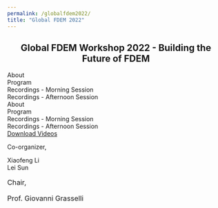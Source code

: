 ```yaml
---
permalink: /globalfdem2022/
title: "Global FDEM 2022"
---
```



<head>
<link rel='stylesheet' id='elementor-frontend-css' href='https://geogroup.utoronto.ca/wp-content/plugins/elementor/assets/css/frontend.min.css?ver=3.15.1' type='text/css' media='all' />
</head>


<section>
    <center><h2 class="elementor-heading-title elementor-size-large">Global FDEM Workshop 2022 - Building the Future of FDEM</h2></center>
</section>

<section>
<div class="elementor-tabs">
    <div class="elementor-tabs-wrapper" role="tablist" >
         <div id="elementor-tab-title-1651" class="elementor-tab-title elementor-tab-desktop-title" aria-selected="true" data-tab="1" role="tab" tabindex="0"     aria-controls="elementor-tab-content-1651" aria-expanded="false">About
    	 </div>
         <div id="elementor-tab-title-1652" class="elementor-tab-title elementor-tab-desktop-title" aria-selected="false" data-tab="2" role="tab" abindex="-1"     aria-controls="elementor-tab-content-1652" aria-expanded="false">Program
    	 </div>
         <div id="elementor-tab-title-1653" class="elementor-tab-title elementor-tab-desktop-title" aria-selected="false" data-tab="3" role="tab" abindex="-1"     aria-controls="elementor-tab-content-1653" aria-expanded="false">Recordings - Morning Session
    	 </div>
         <div id="elementor-tab-title-1654" class="elementor-tab-title elementor-tab-desktop-title" aria-selected="false" data-tab="4" role="tab" abindex="-1"     aria-controls="elementor-tab-content-1654" aria-expanded="false">Recordings - Afternoon Session
    	 </div>
    </div>
	<div class="elementor-tabs-content-wrapper" role="tablist" aria-orientation="vertical">
        <div class="elementor-tab-title elementor-tab-mobile-title" aria-selected="true" data-tab="1" role="tab" tabindex="0" aria-controls="elementor-tab-content-1651" aria-expanded="false">About
		</div>
		    <div id="elementor-tab-content-1651" class="elementor-tab-content elementor-clearfix" data-tab="1" role="tabpanel" aria-labelledby="elementor-tab-title-1651" tabindex="0" hidden="false"><h3><strong>Welcome Message</strong></h3><p>A workshop designed to bring the evolution of the finite-discrete element method (FEDM) from its beginnings to the latest advancements in this space, all while bridging the gap between industry and academia.</p><p>We will be hosting a series of presentations from leading global FDEM experts covering aspects related hydraulic fracturing in unconventional reservoirs, slope stability in mining, blast modeling, tunneling stability, CCUS, and nuclear storage.</p><p style="margin: 0in;"><span style="font-size: 12.0pt;">All workshop presenters and attendees will also have the opportunity to submit a contribution to a featured journal issue on FDEM that will be published on JRMGE in 2023.</span></p><p style="margin: 0in; -webkit-font-smoothing: antialiased; box-sizing: border-box;"><span style="-webkit-font-smoothing: antialiased; box-sizing: border-box;"><span style="font-size: 12.0pt;"><a style="-webkit-font-smoothing: antialiased; box-sizing: border-box;" title="http://www.jrmge.cn/newscontent-4-135.html" href="https://can01.safelinks.protection.outlook.com/?url=http%3A%2F%2Fwww.jrmge.cn%2Fnewscontent-4-135.html&amp;data=05%7C01%7Caly.abdelaziz%40mail.utoronto.ca%7Ce47608b41833443ed14608dada14d7ad%7C78aac2262f034b4d9037b46d56c55210%7C0%7C0%7C638062080756938392%7CUnknown%7CTWFpbGZsb3d8eyJWIjoiMC4wLjAwDAiLCJQIjoiV2luMzIiLCJBTiI6Ik1haWwiLCJXVCI6Mn0%3D%7C3000%7C%7C%7C&amp;sdata=Oh0RH6dhnyvj8FSmseOINJH2s7NA4MDh2plaaDijoKw%3D&amp;reserved=0" target="_blank" rel="noopener">http://www.jrmge.cn/newscontent-4-135.html</a></span></span></p></div>		
		<div class="elementor-tab-title elementor-tab-mobile-title" aria-selected="false" data-tab="2" role="tab" tabindex="-1" aria-controls="elementor-tab-content-1652" aria-expanded="false">Program</div>	
		    <div id="elementor-tab-content-1652" class="elementor-tab-content elementor-clearfix" data-tab="2" role="tabpanel" aria-labelledby="elementor-tab-title-1652" tabindex="0" hidden="hidden">
            <table>
            <tbody>
                 <tr><td width="366">Chair Opening Remarks<strong>Giovanni GRASSELLI &#8211; </strong>University of Toronto</td></tr>
	             <tr><td width="366">FDEM: A Historical Perspective<strong>Antonio MUNJIZA &#8211; </strong>University of Split</td></tr>
	             <tr><td width="366">HOSS Development and Applications<strong>Esteban ROUGIER, Earl KNIGHT &#8211; </strong>Los Alamos National Laboratory</td></tr>
	             <tr><td width="366">Y-HFDEM IDE2D/3D – a unique implementation of the combined finite-discrete element method based on GPGPU parallelisation for                  modelling dynamic fracture of rocks<strong>Hongyuan LIU, Daisuke FUKUDA &#8211; </strong>University of Tasmania, Hokkaido University</td></tr>
	             <tr><td width="366">FDEM GPU Parallel Multiphysics Fracture Analysis Software MultiFracS<strong>Chengzeng YAN &#8211; </strong>China University of                  Geosciences, Wuhan</td></tr>
	             <tr><td width="366">FDEM modelling in rock mechanics – From academia to industry<strong>Omid MAHABADI, Andrea LISJAK &#8211; </strong>Geomechanica</td></                 tr>
	             <tr><td width="366">OpenFDEM: a novel object-oriented FDEM kernel for solving multiscale, multiphase and multiphysics problems in rock                  engineering<strong>Xiaofeng LI &#8211; </strong>University of Toronto</td></tr>
	             <tr><td width="366">Algorithm Aspects of the Combined Finite-Discrete Element Method: An Overview<strong>Zhou (Alex) LEI &#8211; </strong>Los Alamos                  National Laboratory</td></tr>
	             <tr><td width="366">A fully coupled cryogenic thermo-hydro-mechanical (THM) model for frozen medium: theory and implementation in FDEM<strong>Lei SUN &                 #8211; </strong>University of Toronto</td></tr>
	             <tr><td width="366">Large deformation process and combined support methods of soft rock tunnel induced by fragment and swelling under high in-situ                  stresses: an FDEM modelling<strong>Quansheng LIU &#8211; </strong>Wuhan University</td></tr>
	             <tr><td width="366">Chair Closing Remarks<strong>Giovanni GRASSELLI &#8211; </strong>University of Toronto</td></tr>
            </tbody>
            </table>
            <h4 align="center"><a href="https://geogroup.utoronto.ca/wp-content/uploads/2023-Agenda-of-FDEM-2023-University-of-Toronto_V01.pdf" target="_blank" rel="noopener">Download the program and the bios of the speakers here.</a></h4>
            </div>
        <div class="elementor-tab-title elementor-tab-mobile-title" aria-selected="false" data-tab="3" role="tab" tabindex="-1" aria-controls="elementor-tab-content-1653" aria-expanded="false">Recordings - Morning Session</div>
            <div id="elementor-tab-content-1653" class="elementor-tab-content elementor-clearfix" data-tab="3" role="tabpanel"      aria-labelledby="elementor-tab-title-1653" tabindex="0" hidden="hidden">
            <center><strong>Giovanni GRASSELLI</strong> &#8211; Chair Opening Remarks</center><iframe title="Giovanni 
            GRASSELLI" src="https://www.youtube.com/embed/tHHP09UyaRU" width="560" height="315" frameborder="0" 
            allowfullscreen="allowfullscreen"></iframe><br><br>
            <center><strong>Antonio MUNJIZA</strong> &#8211; FDEM: A Historical Perspective</center><iframe loading="lazy" 
            title="Antonio MUNJIZA" src="https://www.youtube.com/embed/rw-Hgv9uxyk" width="560" height="315" frameborder="0" 
            allowfullscreen="allowfullscreen"></iframe><br><br>
            <center><strong>Esteban ROUGIER</strong> &#8211; HOSS Development and Applications</center><iframe loading="lazy" 
            title="Esteban ROUGIER" src="https://www.youtubecom/embed/iRid9M1WCyU" width="560" height="315" frameborder="0" 
            allowfullscreen="allowfullscreen"></iframe><br><br>
            <center><strong>Hongyuan LIU</strong> &#8211; Y-HFDEM IDE2D/3D – a unique implementation of the combined 
            finite-discrete element method based on GPGPU parallelisation for modelling dynamic fracture of rocks</
            center><iframe loading="lazy" title="Hongyuan LIU" src="https://www.youtube.com/embed/KpS_FGKi6jg" width="560" 
            height="315" frameborder="0" allowfullscreen="allowfullscreen"></iframe><br><br>
            <center><strong>Chengzeng YAN</strong> &#8211; FDEM GPU Parallel Multiphysics Fracture Analysis Software 
            MultiFracS</center><iframe loading="lazy" title="Chengzeng YAN" src="https://www.youtube.com/embed/S-zG5VqtN4U" 
            width="560" height="315" frameborder="0" allowfullscreen="allowfullscreen"></iframe><br><br>
            <center><strong>Omid MAHABADI</strong> &#8211; FDEM modelling in rock mechanics – From academia to industry</
            center><iframe loading="lazy" title="Omid MAHABADI" src="https://www.youtube.com/embed/rkJS5JF9-ZM" width="560" 
            height="315" frameborder="0" allowfullscreen="allowfullscreen"></iframe>   </div>
        <div class="elementor-tab-title elementor-tab-mobile-title" aria-selected="false" data-tab="4" role="tab" tabindex="-1" aria-controls="elementor-tab-content-1654" aria-expanded="false">Recordings - Afternoon Session</div>
            <div id="elementor-tab-content-1654" class="elementor-tab-content elementor-clearfix" data-tab="4" role="tabpanel" 
            aria-labelledby="elementor-tab-title-1654" tabindex="0" hidden="hidden">
            <center><strong>Xiaofeng LI</strong> &#8211; OpenFDEM: a novel object-oriented FDEM kernel for solving multiscale, 
            multiphase and multiphysics problems in rock engineering</center><iframe loading="lazy" title="Xiaofeng LI" 
            src="https://www.youtube.com/embed/ExK0msz5Nn4" width="560" height="315" frameborder="0" 
            allowfullscreen="allowfullscreen"></iframe><br><br>
            <center><strong>Zhou (Alex) LEI</strong> &#8211; Algorithm Aspects of the Combined Finite-Discrete Element Method: 
            An Overview</center><iframe loading="lazy" title="Zhou (Alex) LEI" src="https://www.youtube.com/embed/ie-fxV0ZRSs" 
            width="560" height="315" frameborder="0" allowfullscreen="allowfullscreen"></iframe><br><br>
            <center><strong>Lei Sun</strong> &#8211; A fully coupled cryogenic thermo-hydro-mechanical (THM) model for frozen 
            medium: theory and implementation in FDEM</center><iframe loading="lazy" title="Lei SUN" src="https://www.youtube.
            com/embed/Y36dGBa75oo" width="560" height="315" frameborder="0" allowfullscreen="allowfullscreen"></iframe><br><br>
            <center><strong>Quansheng LIU</strong> &#8211; Large deformation process and combined support methods of soft rock 
            tunnel induced by fragment and swelling under high in-situ stresses: an FDEM modelling</center><iframe 
            loading="lazy" title="Quansheng LIU" src="https://www.youtube.com/embed/OixSjclumcY" width="560" height="315" 
            frameborder="0" allowfullscreen="allowfullscreen"></iframe></div>
    </div>
</div>
</section>

<section>
	<div class="elementor-container elementor-column-gap-default">
	    <div class="has_eae_slider elementor-column elementor-col-33 elementor-top-column elementor-element elementor-element-28434d5" data-id="28434d5" data-element_type="column">
            <div class="elementor-widget-wrap elementor-element-populated">
				<div class="elementor-element elementor-element-515947d elementor-align-center elementor-widget elementor-widget-button" data-id="515947d" data-element_type="widget" data-widget_type="button.default">
                    <div class="elementor-widget-container">
	                    <div class="elementor-button-wrapper">
						<a class="elementor-button elementor-button-link elementor-size-lg" href="https://geogroup.utoronto.ca/global-fdem-2022/global-fdem-2022-download-page">
						 <span class="elementor-button-content-wrapper"><span class="elementor-button-text">Download Videos</span></span>
						</a>
                        </div>
                    </div>
                </div>
	        </div>
        </div>
        <div class="has_eae_slider elementor-column elementor-col-33 elementor-top-column elementor-element elementor-element-ec0bde8" data-id="ec0bde8" data-element_type="column">
            <div class="elementor-widget-wrap elementor-element-populated">
			    <div class="elementor-element elementor-element-2f060af elementor-widget elementor-widget-text-editor" data-id="2f060af" data-element_type="widget" widget_type="text-editor.default">
                    <div class="elementor-widget-container">
			         <p>Co-organizer,</p><p>Xiaofeng Li<br />Lei Sun</p>						
			     	</div>
                </div>
	        </div>
        </div>
         <div class="has_eae_slider elementor-column elementor-col-33 elementor-top-column elementor-element elementor-element-896af1f" data-id="896af1f" data-element_type="column">
            <div class="elementor-widget-wrap elementor-element-populated">
		    	<div class="elementor-element elementor-element-4c29d57 elementor-widget elementor-widget-text-editor" data-id="4c29d57" data-element_type="widget" data-widget_type="text-editor.default">
                    <div class="elementor-widget-container">
			         <p style="font-size: 16.184px;" align="left">Chair,</p><p style="font-size: 16.184px;">Prof. Giovanni Grasselli</p>		
                    </div>
                </div>
	        </div>
        </div>
    </div>
</section>
